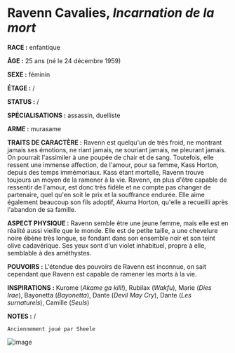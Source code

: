 # Ravenn Cavalies, *Incarnation de la mort*

**RACE :** enfantique

**ÂGE :** 25 ans (né le 24 décembre 1959)

**SEXE :** féminin

**ÉTAGE :** /

**STATUS :** /

**SPÉCIALISATIONS :** assassin, duelliste

**ARME :** murasame

**TRAITS DE CARACTÈRE :** Ravenn est quelqu'un de très froid, ne montrant jamais ses émotions, ne riant jamais, ne souriant jamais, ne pleurant jamais. On pourrait l'assimiler à une poupée de chair et de sang. Toutefois, elle ressent une immense affection, de l'amour, pour sa femme, Kass Horton, depuis des temps immémoriaux. Kass étant mortelle, Ravenn trouve toujours un moyen de la ramener à la vie. Ravenn, en plus d'être capable de ressentir de l'amour, est donc très fidèle et ne compte pas changer de partenaire, quel qu'en soit le prix et la souffrance endurée. Elle aime également beaucoup son fils adoptif, Akuma Horton, qu'elle a recueilli après l'abandon de sa famille.

**ASPECT PHYSIQUE :** Ravenn semble être une jeune femme, mais elle est en réalité aussi vieille que le monde. Elle est de petite taille, a une chevelure noire ébène très longue, se fondant dans son ensemble noir et son teint olive cadavérique. Ses yeux sont d'un violet inhabituel, propre à elle, semblable à des améthystes.

**POUVOIRS :** L'étendue des pouvoirs de Ravenn est inconnue, on sait cependant que Ravenn est capable de ramener les morts à la vie.

**INSPIRATIONS :** Kurome (*Akame ga kill!*), Rubilax (*Wakfu*), Marie (*Dies Irae*), Bayonetta (*Bayonetta*), Dante (*Devil May Cry*), Dante (*Les surnaturels*), Camille (*Seuls*)

**NOTES :** /

`Anciennement joué par Sheele`

![image](https://share.alkanife.fr/enyxia_characters/full/ravenn.png)